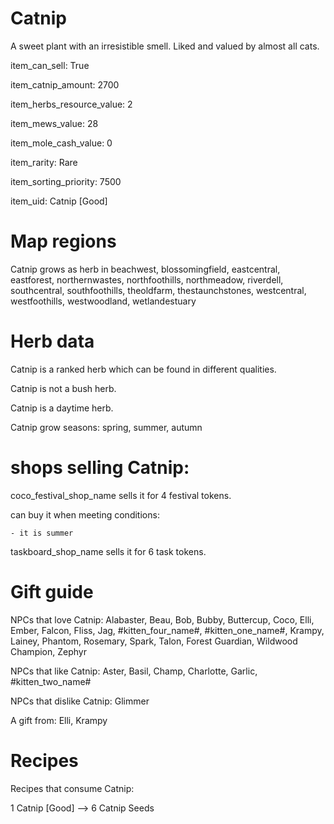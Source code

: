 # Catnip

A sweet plant with an irresistible smell. Liked and valued by almost all cats.

item_can_sell: True

item_catnip_amount: 2700

item_herbs_resource_value: 2

item_mews_value: 28

item_mole_cash_value: 0

item_rarity: Rare

item_sorting_priority: 7500

item_uid: Catnip [Good]

# Map regions

Catnip grows as herb in beachwest, blossomingfield, eastcentral, eastforest, northernwastes, northfoothills, northmeadow, riverdell, southcentral, southfoothills, theoldfarm, thestaunchstones, westcentral, westfoothills, westwoodland, wetlandestuary

# Herb data

Catnip is a ranked herb which can be found in different qualities.

Catnip is not a bush herb.

Catnip is a daytime herb.

Catnip grow seasons: spring, summer, autumn

# shops selling Catnip:

coco_festival_shop_name sells it for 4 festival tokens.

  can buy it when meeting conditions: 

    - it is summer

taskboard_shop_name sells it for 6 task tokens.

# Gift guide

NPCs that love Catnip: Alabaster, Beau, Bob, Bubby, Buttercup, Coco, Elli, Ember, Falcon, Fliss, Jag, #kitten_four_name#, #kitten_one_name#, Krampy, Lainey, Phantom, Rosemary, Spark, Talon, Forest Guardian, Wildwood Champion, Zephyr

NPCs that like Catnip: Aster, Basil, Champ, Charlotte, Garlic, #kitten_two_name#

NPCs that dislike Catnip: Glimmer

A gift from: Elli, Krampy

# Recipes

Recipes that consume Catnip:

1 Catnip [Good] --> 6 Catnip Seeds